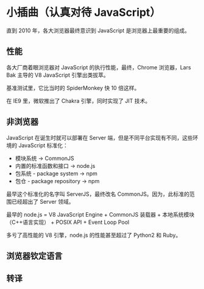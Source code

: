 # 小插曲（认真对待 JavaScript）

直到 2010 年，各大浏览器最终意识到 JavaScript 是浏览器上最重要的组成。

## 性能

各大厂商着眼浏览器对 JavaScript 的执行性能，最终，Chrome 浏览器，Lars Bak 主导的 V8 JavaScript 引擎出类拔萃。

基准测试里，它比当时的 SpiderMonkey 快 10 倍这样。

在 IE9 里，微软推出了 Chakra 引擎，同时实现了 JIT 技术。

## 非浏览器

JavaScript 在诞生时就可以部署在 Server 端，但是不同平台实现有不同，这些环境的 JavaScript 标准化：

- 模块系统 -> CommonJS
- 内置的标准函数和接口 -> node.js
- 包系统 - package system -> npm
- 包仓 - package repository -> npm

最早这个标准化的名字叫 ServerJS，最终改名 CommonJS。因为，此标准的范围已经超出了 Server 领域。

最早的 node.js = V8 JavaScript Engine + CommonJS 装载器 + 本地系统模块（C++语言实现） + POSIX API + Event Loop Pool

多亏了高性能的 V8 引擎，node.js 的性能甚至超过了 Python2 和 Ruby。

## 浏览器钦定语言

## 转译
